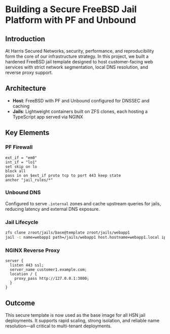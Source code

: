 # Building a Secure FreeBSD Jail Platform with PF and Unbound

## Introduction
At Harris Secured Networks, security, performance, and reproducibility form the core of our infrastructure strategy. In this project, we built a hardened FreeBSD jail template designed to host customer-facing web services with strict network segmentation, local DNS resolution, and reverse proxy support.

## Architecture
- **Host**: FreeBSD with PF and Unbound configured for DNSSEC and caching
- **Jails**: Lightweight containers built on ZFS clones, each hosting a TypeScript app served via NGINX

## Key Elements

### PF Firewall
```pf
ext_if = "em0"
int_if = "lo1"
set skip on lo
block all
pass in on $ext_if proto tcp to port 443 keep state
anchor "jail_rules/*"
```

### Unbound DNS
Configured to serve `.internal` zones and cache upstream queries for jails, reducing latency and external DNS exposure.

### Jail Lifecycle
```sh
zfs clone zroot/jails/base@template zroot/jails/webapp1
jail -c name=webapp1 path=/jails/webapp1 host.hostname=webapp1.local ip4.addr=10.0.1.10
```

### NGINX Reverse Proxy
```nginx
server {
  listen 443 ssl;
  server_name customer1.example.com;
  location / {
    proxy_pass http://127.0.0.1:3000;
  }
}
```

## Outcome
This secure template is now used as the base image for all HSN jail deployments. It supports rapid scaling, strong isolation, and reliable name resolution—all critical to multi-tenant deployments.

